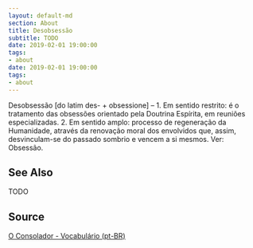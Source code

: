 ```yaml
---
layout: default-md
section: About
title: Desobsessão
subtitle: TODO
date: 2019-02-01 19:00:00
tags:
- about
date: 2019-02-01 19:00:00
tags: 
- about
---
```


Desobsessão [do latim des- + obsessione] – 1. Em sentido restrito: é o tratamento das obsessões orientado pela Doutrina Espírita, em reuniões especializadas. 2. Em sentido amplo: processo de regeneração da Humanidade, através da renovação moral dos envolvidos que, assim, desvinculam-se do passado sombrio e vencem a si mesmos. Ver: Obsessão.

## See Also
TODO

## Source
[O Consolador - Vocabulário (pt-BR)](http://www.oconsolador.com.br/linkfixo/vocabulario/principal.html)


